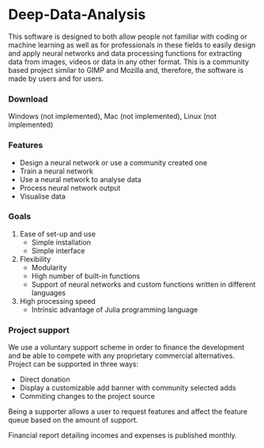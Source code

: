 # Deep-Data-Analysis
This software is designed to both allow people not familiar with coding or machine learning as well as for professionals in these fields to easily design and apply neural networks and data processing functions for extracting data from images, videos or data in any other format.
This is a community based project similar to GIMP and Mozilla and, therefore, the software is made by users and for users.

### Download
Windows (not implemented), Mac (not implemented), Linux (not implemented)


### Features
  - Design a neural network or use a community created one
  - Train a neural network
  - Use a neural network to analyse data
  - Process neural network output
  - Visualise data

### Goals
1. Ease of set-up and use
      - Simple installation
      - Simple interface
2. Flexibility
      - Modularity
      - High number of built-in functions
      - Support of neural networks and custom functions written in different languages
3. High processing speed
      - Intrinsic advantage of Julia programming language

### Project support
We use a voluntary support scheme in order to finance the development and be able to compete with any proprietary commercial alternatives. 
Project can be supported in three ways:
   - Direct donation
   - Display a customizable add banner with community selected adds
   - Commiting changes to the project source

Being a supporter allows a user to request features and affect the feature queue based on the amount of support.

Financial report detailing incomes and expenses is published monthly.



